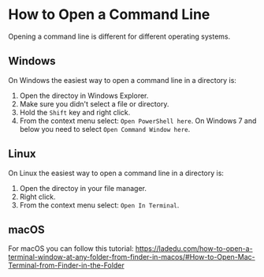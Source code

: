 # How to Open a Command Line

Opening a command line is different for different operating systems.

## Windows

On Windows the easiest way to open a command line in a directory is:

1. Open the directoy in Windows Explorer.
2. Make sure you didn't select a file or directory.
3. Hold the `Shift` key and right click.
4. From the context menu select: `Open PowerShell here`.
   On Windows 7 and below you need to select `Open Command Window here`.

## Linux

On Linux the easiest way to open a command line in a directory is:

1. Open the directoy in your file manager.
2. Right click.
3. From the context menu select: `Open In Terminal`.

## macOS

For macOS you can follow this tutorial: https://ladedu.com/how-to-open-a-terminal-window-at-any-folder-from-finder-in-macos/#How-to-Open-Mac-Terminal-from-Finder-in-the-Folder
